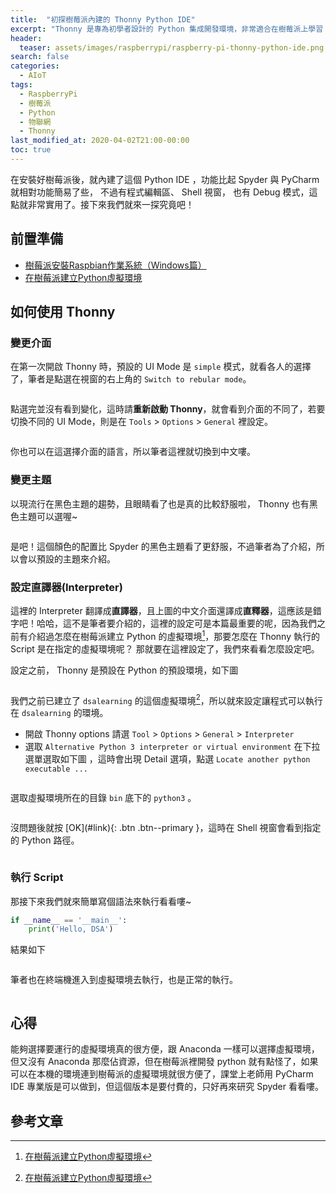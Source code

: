```yaml
---
title:  "初探樹莓派內建的 Thonny Python IDE"
excerpt: "Thonny 是專為初學者設計的 Python 集成開發環境，非常適合在樹莓派上學習 Python 時使用喔！"
header:
  teaser: assets/images/raspberrypi/raspberry-pi-thonny-python-ide.png
search: false
categories: 
  - AIoT
tags:
  - RaspberryPi
  - 樹莓派
  - Python
  - 物聯網
  - Thonny
last_modified_at: 2020-04-02T21:00-00:00
toc: true
---
```

在安裝好樹莓派後，就內建了這個 Python IDE ，功能比起 Spyder 與 PyCharm 就相對功能簡易了些， 不過有程式編輯區、 Shell 視窗， 也有 Debug 模式，這點就非常實用了。接下來我們就來一探究竟吧！

## 前置準備
* [樹莓派安裝Raspbian作業系統（Windows篇）](/aiot/raspberry-raspbian-1-installation/)
* [在樹莓派建立Python虛擬環境](/aiot/raspberry-pip3-create-env/)

## 如何使用 Thonny
### 變更介面
在第一次開啟 Thonny 時，預設的 UI Mode 是 `simple` 模式，就看各人的選擇了，筆者是點選在視窗的右上角的 `Switch to rebular mode`。

<img src="{{ '/assets/images/raspberrypi/raspberry-pi-thonny-toolbar.png' | relative_url }}" alt="">

點選完並沒有看到變化，這時請**重新啟動 Thonny**，就會看到介面的不同了，若要切換不同的 UI Mode，則是在 `Tools` > `Options` > `General` 裡設定。
<figure class="align-center">
  <img src="{{ site.url }}{{ site.baseurl }}/assets/images/raspberrypi/raspberry-pi-thonny-ui-mode.png" alt="">
</figure> 
你也可以在這選擇介面的語言，所以筆者這裡就切換到中文嘍。

### 變更主題
以現流行在黑色主題的趨勢，且眼睛看了也是真的比較舒服啦， Thonny 也有黑色主題可以選喔~
<figure class="align-center">
  <img src="{{ site.url }}{{ site.baseurl }}/assets/images/raspberrypi/raspberry-pi-thonny-python-ide.png" alt="">
</figure> 
是吧！這個顏色的配置比 Spyder 的黑色主題看了更舒服，不過筆者為了介紹，所以會以預設的主題來介紹。

### 設定直譯器(Interpreter)
這裡的 Interpreter 翻譯成**直譯器**，且上圖的中文介面還譯成**直釋器**，這應該是錯字吧！哈哈，這不是筆者要介紹的，這裡的設定可是本篇最重要的呢，因為我們之前有介紹過怎麼在樹莓派建立 Python 的虛擬環境[^create-env]，那要怎麼在 Thonny 執行的 Script 是在指定的虛擬環境呢？ 那就要在這裡設定了，我們來看看怎麼設定吧。

[^create-env]: [在樹莓派建立Python虛擬環境](/aiot/raspberry-pip3-create-env/)


設定之前， Thonny 是預設在 Python 的預設環境，如下圖

<img src="{{ '/assets/images/raspberrypi/raspberry-pi-thonny-default-python.png' | relative_url }}" alt="">

我們之前已建立了 `dsalearning` 的這個虛擬環境[^create-env]，所以就來設定讓程式可以執行在 `dsalearning` 的環境。

* 開啟 Thonny options
請選 `Tool` > `Options` > `General` > `Interpreter` 
* 選取 `Alternative Python 3 interpreter or virtual environment`
在下拉選單選取如下圖 ，這時會出現 Detail 選項，點選 `Locate another python executable ...`
  <figure class="align-center">
    <img src="{{ site.url }}{{ site.baseurl }}/assets/images/raspberrypi/raspberry-pi-thonny-options-interpreter.png" alt="">
  </figure> 
選取虛擬環境所在的目錄 `bin` 底下的 `python3` 。 
  <figure class="align-center">
    <img src="{{ site.url }}{{ site.baseurl }}/assets/images/raspberrypi/raspberry-pi-thonny-options-interpreter-path.png" alt="">
  </figure> 
沒問題後就按 [OK](#link){: .btn .btn--primary }，這時在 Shell 視窗會看到指定的 Python 路徑。
  <figure class="align-center">
    <img src="{{ site.url }}{{ site.baseurl }}/assets/images/raspberrypi/raspberry-pi-thonny-shell.png" alt="">
  </figure> 

### 執行 Script
那接下來我們就來簡單寫個語法來執行看看嘍~
```python
if __name__ == '__main__':
    print('Hello, DSA')
```
結果如下
  <figure class="align-center">
    <img src="{{ site.url }}{{ site.baseurl }}/assets/images/raspberrypi/raspberry-pi-thonny-sample1.png" alt="">
  </figure> 
筆者也在終端機進入到虛擬環境去執行，也是正常的執行。
  <figure class="align-center">
    <img src="{{ site.url }}{{ site.baseurl }}/assets/images/raspberrypi/raspberry-pi-thonny-sample1-bash.png" alt="">
  </figure> 

## 心得
能夠選擇要運行的虛擬環境真的很方便，跟 Anaconda 一樣可以選擇虛擬環境，但又沒有 Anaconda 那麼佔資源，但在樹莓派裡開發 python 就有點怪了，如果可以在本機的環境連到樹莓派的虛擬環境就很方便了，課堂上老師用 PyCharm IDE 專業版是可以做到，但這個版本是要付費的，只好再來研究 Spyder 看看嘍。

## 參考文章

